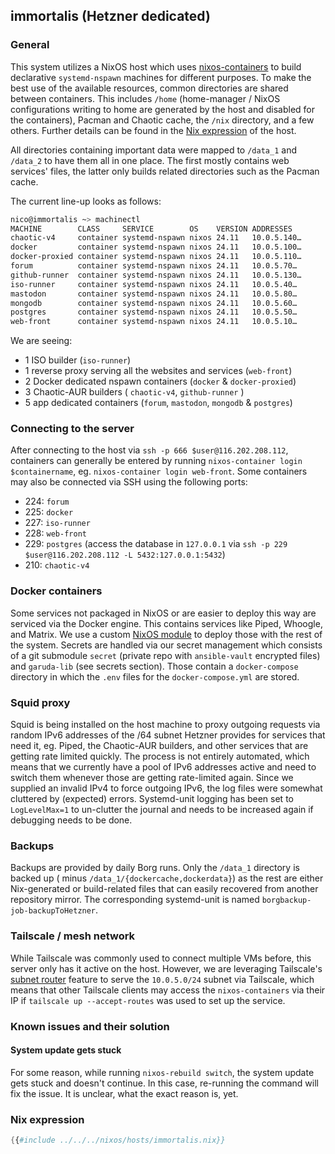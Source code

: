 ## immortalis (Hetzner dedicated)

### General

This system utilizes a NixOS host which uses [nixos-containers](https://nixos.wiki/wiki/NixOS_Containers) to build
declarative `systemd-nspawn` machines for different purposes. To make the best use of the available resources, common
directories are shared between containers. This includes `/home` (home-manager / NixOS configurations writing to home
are generated by the host and disabled for the containers), Pacman and Chaotic cache, the `/nix` directory, and a few
others. Further details can be found in
the [Nix expression](hhttps://gitlab.com/garuda-linux/infra-nix/-/blob/main/nixos/hosts/immortalis/containers.nix) of
the host.

All directories containing important data were mapped to `/data_1` and `/data_2` to have them all in one place. The
first mostly contains web services' files, the latter only builds related directories such as the Pacman cache.

The current line-up looks as follows:

```sh
nico@immortalis ~> machinectl
MACHINE        CLASS     SERVICE        OS    VERSION ADDRESSES
chaotic-v4     container systemd-nspawn nixos 24.11   10.0.5.140…
docker         container systemd-nspawn nixos 24.11   10.0.5.100…
docker-proxied container systemd-nspawn nixos 24.11   10.0.5.110…
forum          container systemd-nspawn nixos 24.11   10.0.5.70…
github-runner  container systemd-nspawn nixos 24.11   10.0.5.130…
iso-runner     container systemd-nspawn nixos 24.11   10.0.5.40…
mastodon       container systemd-nspawn nixos 24.11   10.0.5.80…
mongodb        container systemd-nspawn nixos 24.11   10.0.5.60…
postgres       container systemd-nspawn nixos 24.11   10.0.5.50…
web-front      container systemd-nspawn nixos 24.11   10.0.5.10…
```

We are seeing:

- 1 ISO builder (`iso-runner`)
- 1 reverse proxy serving all the websites and services (`web-front`)
- 2 Docker dedicated nspawn containers (`docker` & `docker-proxied`)
- 3 Chaotic-AUR builders ( `chaotic-v4`, `github-runner` )
- 5 app dedicated containers (`forum`, `mastodon`, `mongodb` & `postgres`)

### Connecting to the server

After connecting to the host via `ssh -p 666 $user@116.202.208.112`, containers can generally be entered by
running `nixos-container login $containername`, eg. `nixos-container login web-front`. Some containers may also be
connected via SSH using the following ports:

- 224: `forum`
- 225: `docker`
- 227: `iso-runner`
- 228: `web-front`
- 229: `postgres` (access the database in `127.0.0.1` via `ssh -p 229 $user@116.202.208.112 -L 5432:127.0.0.1:5432`)
- 210: `chaotic-v4`

### Docker containers

Some services not packaged in NixOS or are easier to deploy this way are serviced via the Docker engine. This contains
services like Piped, Whoogle, and Matrix. We use a
custom [NixOS module](https://gitlab.com/garuda-linux/infra-nix/-/blob/main/nix/garuda/services/compose-runner/compose-runner.nix?ref_type=heads)
to deploy those with the rest of the system. Secrets are handled via our secret management which consists of a git
submodule `secret` (private repo with `ansible-vault` encrypted files) and `garuda-lib` (see secrets section). Those
contain a `docker-compose` directory in which the `.env` files for the `docker-compose.yml` are stored.

### Squid proxy

Squid is being installed on the host machine to proxy outgoing requests via random IPv6 addresses of the /64 subnet
Hetzner provides for services that need it, eg. Piped, the Chaotic-AUR builders, and other services that are getting
rate limited quickly. The process is not entirely automated, which means that we currently have a pool of IPv6 addresses
active and need to switch them whenever those are getting rate-limited again.
Since we supplied an invalid IPv4 to force outgoing IPv6, the log files were somewhat cluttered by (expected) errors.
Systemd-unit logging has been set to `LogLevelMax=1` to un-clutter the journal and needs to be increased again if
debugging needs to be done.

### Backups

Backups are provided by daily Borg runs. Only the `/data_1` directory is backed up (
minus `/data_1/{dockercache,dockerdata}`) as the rest are either Nix-generated or build-related files that can easily
recovered from another repository mirror. The corresponding systemd-unit is named `borgbackup-job-backupToHetzner`.

### Tailscale / mesh network

While Tailscale was commonly used to connect multiple VMs before, this server only has it active on the host. However,
we are leveraging Tailscale's [subnet router](https://tailscale.com/kb/1019/subnets/) feature to serve the `10.0.5.0/24`
subnet via Tailscale, which means that other Tailscale clients may access the `nixos-containers` via their IP
if `tailscale up --accept-routes` was used to set up the service.

### Known issues and their solution

#### System update gets stuck

For some reason, while running `nixos-rebuild switch`, the system update gets stuck and doesn't continue.
In this case, re-running the command will fix the issue.
It is unclear, what the exact reason is, yet.

### Nix expression

```nix
{{#include ../../../nixos/hosts/immortalis.nix}}
```
